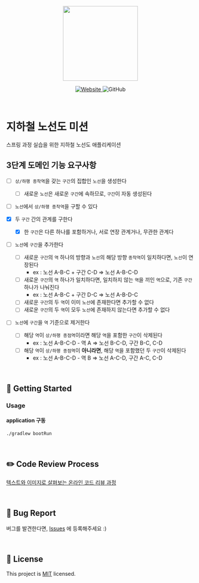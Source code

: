 <p align="center">
    <img width="200px;" src="https://raw.githubusercontent.com/woowacourse/atdd-subway-admin-frontend/master/images/main_logo.png"/>
</p>
<p align="center">
  <a href="https://techcourse.woowahan.com/c/Dr6fhku7" alt="woowacourse subway">
    <img alt="Website" src="https://img.shields.io/website?url=https%3A%2F%2Fedu.nextstep.camp%2Fc%2FR89PYi5H">
  </a>
  <img alt="GitHub" src="https://img.shields.io/github/license/woowacourse/atdd-subway-map">
</p>

<br>

# 지하철 노선도 미션
스프링 과정 실습을 위한 지하철 노선도 애플리케이션  

## 3단계 도메인 기능 요구사항  
- [ ] `상/하행 종착역`을 갖는 `구간`의 집합인 `노선`을 생성한다  
  - [ ] 새로운 `노선`은 새로운 `구간`에 속하므로, `구간`이 자동 생성된다  
- [ ] `노선`에서 `상/하행 종착역`을 구할 수 있다  

- [x] 두 `구간` 간의 관계를 구한다
  - [x] 한 `구간`은 다른 하나를 포함하거나, 서로 연장 관계거나, 무관한 관계다  

- [ ] `노선`에 `구간`을 추가한다  
  - [ ] 새로운 `구간`의 `역` 하나의 방향과 `노선`의 해당 방향 `종착역`이 일치하다면, `노선`이 연장된다  
    - ex : 노선 A-B-C + 구간 C-D => 노선 A-B-C-D
  - [ ] 새로운 `구간`의 `역` 하나가 일치하다면, 일치하지 않는 `역`을 끼인 `역`으로, 기존 `구간` 하나가 나눠진다  
    - ex : 노선 A-B-C + 구간 D-C => 노선 A-B-D-C  
  - [ ] 새로운 `구간`의 두 `역`이 이미 `노선`에 존재한다면 추가할 수 없다  
  - [ ] 새로운 `구간`의 두 `역`이 모두 `노선`에 존재하지 않는다면 추가할 수 없다

- [ ] `노선`에 `구간`을 `역` 기준으로 제거한다    
  - [ ] 해당 `역`이 `상/하행 종점역`이라면 해당 `역`을 포함한 `구간`이 삭제된다   
    - ex : 노선 A-B-C-D - 역 A => 노선 B-C-D, 구간 B-C, C-D   
  - [ ] 해당 `역`이 `상/하행 종점역`이 **아니라면**, 해당 `역`을 포함했던 두 `구간`이 삭제된다  
    - ex : 노선 A-B-C-D - 역 B => 노선 A-C-D, 구간 A-C, C-D  


<br>

## 🚀 Getting Started
### Usage
#### application 구동
```
./gradlew bootRun
```
<br>

## ✏️ Code Review Process
[텍스트와 이미지로 살펴보는 온라인 코드 리뷰 과정](https://github.com/next-step/nextstep-docs/tree/master/codereview)

<br>

## 🐞 Bug Report

버그를 발견한다면, [Issues](https://github.com/woowacourse/atdd-subway-map/issues) 에 등록해주세요 :)

<br>

## 📝 License

This project is [MIT](https://github.com/woowacourse/atdd-subway-map/blob/master/LICENSE) licensed.
